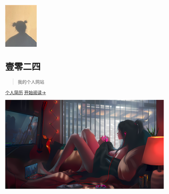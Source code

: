 ![logo](static/logo.jpg)

# 壹零二四

> 我的个人网站

[个人简历](个人简历.md)
[开始阅读->](#docsify)


![](static/output.png)